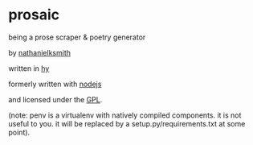 # prosaic

being a prose scraper & poetry generator

by [nathanielksmith](http://chiptheglasses.com)

written in [hy](http://hylang.org)

formerly written with
[nodejs](https://github.com/nathanielksmith/node-prosaic)

and licensed under the [GPL](https://www.gnu.org/copyleft/gpl.html).


(note: penv is a virtualenv with natively compiled components. it is
not useful to you. it will be replaced by a setup.py/requirements.txt
at some point).
